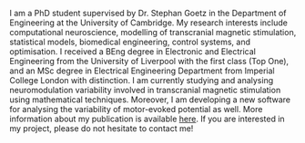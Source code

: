 I am a PhD student supervised by Dr. Stephan Goetz in the Department of Engineering at the University of Cambridge. My research interests include computational neuroscience, modelling of transcranial magnetic stimulation, statistical models, biomedical engineering, control systems, and optimisation. I received a BEng degree in Electronic and Electrical Engineering from the University of Liverpool with the first class (Top One), and an MSc degree in Electrical Engineering Department from Imperial College London with distinction. I am currently studying and analysing neuromodulation variability involved in transcranial magnetic stimulation using mathematical techniques. Moreover, I am developing a new software for analysing the variability of motor-evoked potential as well. More information about my publication is available [here](https://scholar.google.com/citations?user=YoQG7TcAAAAJ&hl=en).  If you are interested in my project, please do not hesitate to contact me!
